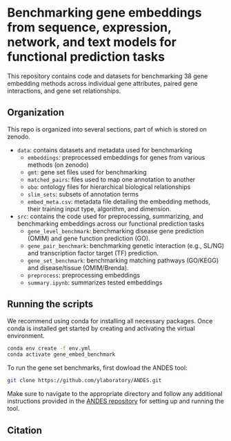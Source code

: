 # Benchmarking gene embeddings from sequence, expression, network, and text models for functional prediction tasks
This repository contains code and datasets for benchmarking 38 gene embedding methods across individual gene attributes, paired gene interactions, and gene set relationships.

## Organization
This repo is organized into several sections, part of which is stored on zenodo.
- `data`: contains datasets and metadata used for benchmarking
  - `embeddings`: preprocessed embeddings for genes from various methods (on zenodo)
  - `gmt`: gene set files used for benchmarking 
  - `matched_pairs`: files used to map one annotation to another
  - `obo`: ontology files for hierarchical biological relationships
  - `slim_sets`: subsets of annotation terms
  - `embed_meta.csv`: metadata file detailing the embedding methods, their training input type, algorithm, and dimension.
- `src`: contains the code used for preprocessing, summarizing, and benchmarking embeddings across our functional prediction tasks
  - `gene_level_benchmark`: benchmarking disease gene prediction (OMIM) and gene function prediction (GO).
  - `gene_pair_benchmark`: benchmarking genetic interaction (e.g., SL/NG) and transcription factor target (TF) prediction.
  - `gene_set_benchmark`: benchmarking matching pathways (GO/KEGG) and disease/tissue (OMIM/Brenda).
  - `preprocess`: preprocessing embeddings
  - `summary.ipynb`: summarizes tested embeddings



## Running the scripts
We recommend using conda for installing all necessary packages. Once conda is installed 
get started by creating and activating the virtual environment.

 ```bash
 conda env create -f env.yml
 conda activate gene_embed_benchmark 
 ```
 To run the gene set benchmarks, first dowload the ANDES tool:
```bash 
git clone https://github.com/ylaboratory/ANDES.git
```
Make sure to navigate to the appropriate directory and follow any additional instructions provided in the [ANDES repository](https://github.com/ylaboratory/ANDES) for setting up and running the tool.

## Citation

